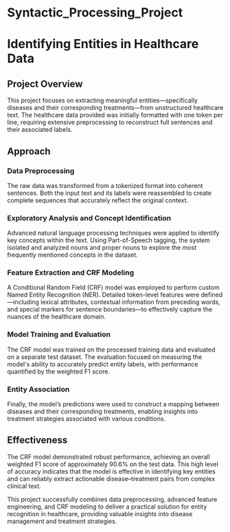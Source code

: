 # Syntactic_Processing_Project

# Identifying Entities in Healthcare Data

## Project Overview

This project focuses on extracting meaningful entities—specifically diseases and their corresponding treatments—from unstructured healthcare text. The healthcare data provided was initially formatted with one token per line, requiring extensive preprocessing to reconstruct full sentences and their associated labels.

## Approach

### Data Preprocessing
The raw data was transformed from a tokenized format into coherent sentences. Both the input text and its labels were reassembled to create complete sequences that accurately reflect the original context.

### Exploratory Analysis and Concept Identification
Advanced natural language processing techniques were applied to identify key concepts within the text. Using Part-of-Speech tagging, the system isolated and analyzed nouns and proper nouns to explore the most frequently mentioned concepts in the dataset.

### Feature Extraction and CRF Modeling
A Conditional Random Field (CRF) model was employed to perform custom Named Entity Recognition (NER). Detailed token-level features were defined—including lexical attributes, contextual information from preceding words, and special markers for sentence boundaries—to effectively capture the nuances of the healthcare domain.

### Model Training and Evaluation
The CRF model was trained on the processed training data and evaluated on a separate test dataset. The evaluation focused on measuring the model's ability to accurately predict entity labels, with performance quantified by the weighted F1 score.

### Entity Association
Finally, the model’s predictions were used to construct a mapping between diseases and their corresponding treatments, enabling insights into treatment strategies associated with various conditions.

## Effectiveness

The CRF model demonstrated robust performance, achieving an overall weighted F1 score of approximately 90.6% on the test data. This high level of accuracy indicates that the model is effective in identifying key entities and can reliably extract actionable disease–treatment pairs from complex clinical text.

This project successfully combines data preprocessing, advanced feature engineering, and CRF modeling to deliver a practical solution for entity recognition in healthcare, providing valuable insights into disease management and treatment strategies.
